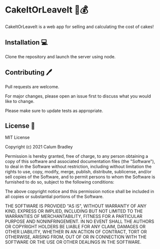 # CakeItOrLeaveIt 🎂💰

CakeItOrLeaveIt is a web app for selling and calculating the cost of cakes!

## Installation 💻

Clone the repository and launch the server using node.

## Contributing 🖊️
Pull requests are welcome. 

For major changes, please open an issue first to discuss what you would like to change.

Please make sure to update tests as appropriate.

## License 📝

MIT License

Copyright (c) 2021 Calum Bradley

Permission is hereby granted, free of charge, to any person obtaining a copy
of this software and associated documentation files (the "Software"), to deal
in the Software without restriction, including without limitation the rights
to use, copy, modify, merge, publish, distribute, sublicense, and/or sell
copies of the Software, and to permit persons to whom the Software is
furnished to do so, subject to the following conditions:

The above copyright notice and this permission notice shall be included in all
copies or substantial portions of the Software.

THE SOFTWARE IS PROVIDED "AS IS", WITHOUT WARRANTY OF ANY KIND, EXPRESS OR
IMPLIED, INCLUDING BUT NOT LIMITED TO THE WARRANTIES OF MERCHANTABILITY,
FITNESS FOR A PARTICULAR PURPOSE AND NONINFRINGEMENT. IN NO EVENT SHALL THE
AUTHORS OR COPYRIGHT HOLDERS BE LIABLE FOR ANY CLAIM, DAMAGES OR OTHER
LIABILITY, WHETHER IN AN ACTION OF CONTRACT, TORT OR OTHERWISE, ARISING FROM,
OUT OF OR IN CONNECTION WITH THE SOFTWARE OR THE USE OR OTHER DEALINGS IN THE
SOFTWARE.
